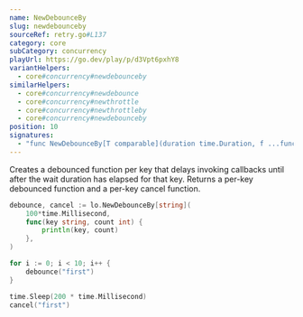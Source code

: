 ```yaml
---
name: NewDebounceBy
slug: newdebounceby
sourceRef: retry.go#L137
category: core
subCategory: concurrency
playUrl: https://go.dev/play/p/d3Vpt6pxhY8
variantHelpers:
  - core#concurrency#newdebounceby
similarHelpers:
  - core#concurrency#newdebounce
  - core#concurrency#newthrottle
  - core#concurrency#newthrottleby
  - core#concurrency#newdebounceby
position: 10
signatures:
  - "func NewDebounceBy[T comparable](duration time.Duration, f ...func(key T, count int)) (func(key T), func(key T))"
---
```


Creates a debounced function per key that delays invoking callbacks until after the wait duration has elapsed for that key. Returns a per-key debounced function and a per-key cancel function.

```go
debounce, cancel := lo.NewDebounceBy[string](
    100*time.Millisecond,
    func(key string, count int) {
        println(key, count)
    },
)

for i := 0; i < 10; i++ {
    debounce("first")
}

time.Sleep(200 * time.Millisecond)
cancel("first")
```


